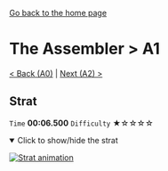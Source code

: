 [Go back to the home page](https://github.com/Doublevil/scbspeedrun)

# The Assembler > A1

[< Back (A0)](https://github.com/Doublevil/scbspeedrun/blob/main/levels/A/A0.md) | [Next (A2) >](https://github.com/Doublevil/scbspeedrun/blob/main/levels/A/A2.md)

## Strat

`Time` **00:06.500** `Difficulty` ★☆☆☆☆
<details open>
  <summary>Click to show/hide the strat</summary>

  [![Strat animation](https://github.com/Doublevil/scbspeedrun/blob/main/media/levels/A/A1_Strat.webp)](https://github.com/Doublevil/scbspeedrun/blob/main/media/levels/A/A1_Strat.mp4)
</details>

